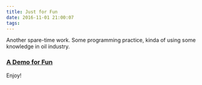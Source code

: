 ```yaml
---
title: Just for Fun
date: 2016-11-01 21:00:07
tags:
---
```

Another spare-time work. Some programming practice, kinda of using some knowledge in oil industry. 

### [A Demo for Fun](https://zhigaoforfun.github.io)

Enjoy!